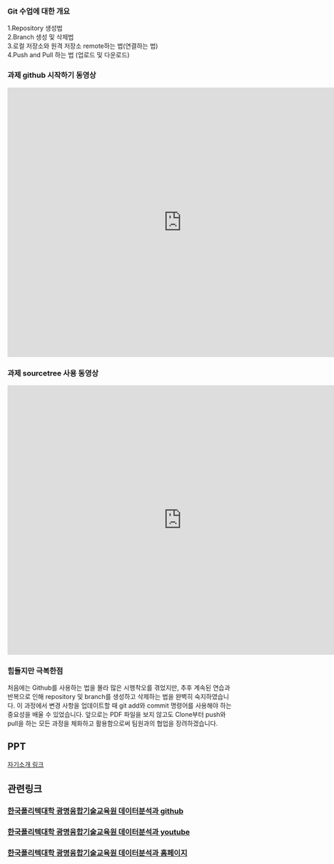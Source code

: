 ### Git 수업에 대한 개요
1.Repository 생성법 <br>
2.Branch 생성 및 삭제법 <br>
3.로컬 저장소와 원격 저장소 remote하는 법(연결하는 법)<br>
4.Push and Pull 하는 법 (업로드 및 다운로드)<br>


### 과제 github 시작하기 동영상

<iframe width="780" height="604" src="https://www.youtube.com/embed/UkT7n2CbiZE" title="YouTube video player" frameborder="0" allow="accelerometer; autoplay; clipboard-write; encrypted-media; gyroscope; picture-in-picture" allowfullscreen></iframe>
 
 
### 과제 sourcetree 사용 동영상

<iframe width="780" height="604" src="https://www.youtube.com/embed/BktLA2_IJ0I" title="YouTube video player" frameborder="0" allow="accelerometer; autoplay; clipboard-write; encrypted-media; gyroscope; picture-in-picture" allowfullscreen></iframe>

### 힘들지만 극복한점

처음에는 Github를 사용하는 법을 몰라 많은 시행착오를 겪었지만, 추후 계속된 연습과 반복으로 인해 repository 및 branch를 생성하고 삭제하는 법을 완벽히 숙지하였습니다. 이 과정에서 변경 사항을 업데이트할 때 git add와 commit 명령어를 사용해야 하는 중요성을 배울 수 있었습니다. 앞으로는 PDF 파일을 보지 않고도 Clone부터 push와 pull을 하는 모든 과정을 체화하고 활용함으로써 팀원과의 협업을 장려하겠습니다.

## PPT
[자기소개 링크](https://o365kopo-my.sharepoint.com/:b:/g/personal/heejinlee_office_kopo_ac_kr/Ea_ueurw4h1GlbyNK0mPzwEBms9hIV-SYDNSv5q26pd4PA?e=hCdjHl) <br>

## 관련링크
### [한국폴리텍대학 광명융합기술교육원 데이터분석과 github](https://koposoftware.github.io)
### [한국폴리텍대학 광명융합기술교육원 데이터분석과 youtube](https://www.youtube.com/channel/UCwTOdBeKnZo83qTpqc8-rTQ)
### [한국폴리텍대학 광명융합기술교육원 데이터분석과 홈페이지](https://www.kopo.ac.kr/gm)
